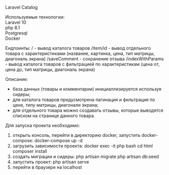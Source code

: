 Laravel Catalog 

Используемые технологии:\
Laravel 10\
php 8.1\
Postgresql\
Docker

Ендпоинты:
/     		  - вывод каталога товаров
/item/id          - вывод отдельного товара с характеристиками (название, картинка, цена, тип матрицы, диагональ экрана)
/saveComment      - сохранение отзыва
/indexWithParams  - вывод каталога товаров с фильтрацией по характеристикам (цена от, цена до, тип матрицы, диагональ экрана)

Описание:
- база данных (товары и комментарии) инициаллизируется используя сидеры;
- для каталога товаров предусмотрена пагинация и фильтрация по цене, типу матрицы, диагонали экрана;
- для отдельного товара можно создавать отзывы, которые выводятся списком на странице данного товара.

Для запуска проекта необходимо:
1. открыть консоль, перейти в директорию docker, запустить docker-compose:
	docker-compose up -d
2. загрузить зависимости проекта:
	docker exec -it php bash
	cd html
	composer install
3. создать миграции и сидеры:
	php artisan migrate
	php artisan db:seed
4. запустить проект: 
	php artisan serve
5. перейти в браузере на localhost

